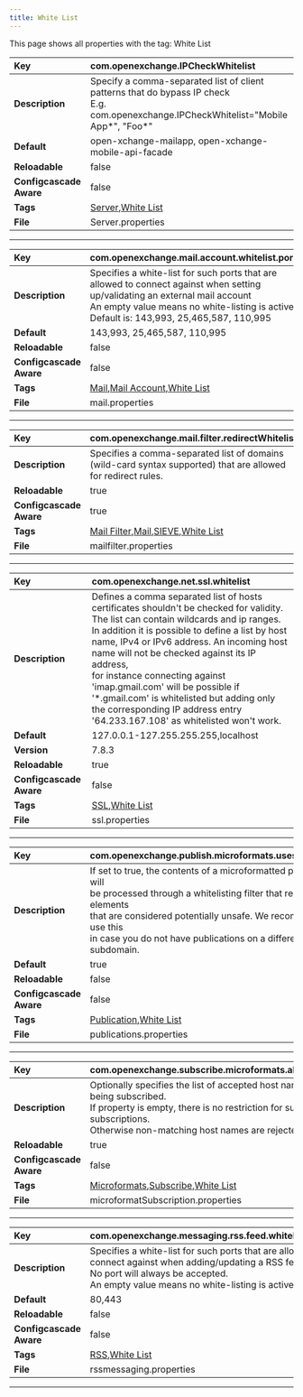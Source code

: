 ```yaml
---
title: White List
---
```


This page shows all properties with the tag: White List

| __Key__ | com.openexchange.IPCheckWhitelist |
|:----------------|:--------|
| __Description__ | Specify a comma-separated list of client patterns that do bypass IP check<br>E.g. com.openexchange.IPCheckWhitelist="Mobile App\*", "Foo\*"<br> |
| __Default__ | open-xchange-mailapp, open-xchange-mobile-api-facade |
| __Reloadable__ | false |
| __Configcascade Aware__ | false |
| __Tags__ | <a href="https://documentation.open-xchange.com/latest/middleware/configuration/tags/Server.html">Server</a>,<a href="https://documentation.open-xchange.com/latest/middleware/configuration/tags/White_List.html">White List</a> |
| __File__ | Server.properties |

---
| __Key__ | com.openexchange.mail.account.whitelist.ports |
|:----------------|:--------|
| __Description__ | Specifies a white-list for such ports that are allowed to connect against when setting up/validating an external mail account<br>An empty value means no white-listing is active<br>Default is: 143,993, 25,465,587, 110,995<br> |
| __Default__ | 143,993, 25,465,587, 110,995 |
| __Reloadable__ | false |
| __Configcascade Aware__ | false |
| __Tags__ | <a href="https://documentation.open-xchange.com/latest/middleware/configuration/tags/Mail.html">Mail</a>,<a href="https://documentation.open-xchange.com/latest/middleware/configuration/tags/Mail_Account.html">Mail Account</a>,<a href="https://documentation.open-xchange.com/latest/middleware/configuration/tags/White_List.html">White List</a> |
| __File__ | mail.properties |

---
| __Key__ | com.openexchange.mail.filter.redirectWhitelist |
|:----------------|:--------|
| __Description__ | Specifies a comma-separated list of domains (wild-card syntax supported) that are allowed for redirect rules.<br> |
| __Reloadable__ | true |
| __Configcascade Aware__ | true |
| __Tags__ | <a href="https://documentation.open-xchange.com/latest/middleware/configuration/tags/Mail_Filter.html">Mail Filter</a>,<a href="https://documentation.open-xchange.com/latest/middleware/configuration/tags/Mail.html">Mail</a>,<a href="https://documentation.open-xchange.com/latest/middleware/configuration/tags/SIEVE.html">SIEVE</a>,<a href="https://documentation.open-xchange.com/latest/middleware/configuration/tags/White_List.html">White List</a> |
| __File__ | mailfilter.properties |

---
| __Key__ | com.openexchange.net.ssl.whitelist |
|:----------------|:--------|
| __Description__ | Defines a comma separated list of hosts certificates shouldn't be checked for validity. The list can contain wildcards and ip ranges. <br>In addition it is possible to define a list by host name, IPv4 or IPv6 address. An incoming host name will not be checked against its IP address, <br>for instance connecting against 'imap.gmail.com' will be possible if '\*.gmail.com' is whitelisted but adding only the corresponding IP address entry '64.233.167.108' as whitelisted won't work.   <br> |
| __Default__ | 127.0.0.1-127.255.255.255,localhost |
| __Version__ | 7.8.3 |
| __Reloadable__ | true |
| __Configcascade Aware__ | false |
| __Tags__ | <a href="https://documentation.open-xchange.com/latest/middleware/configuration/tags/SSL.html">SSL</a>,<a href="https://documentation.open-xchange.com/latest/middleware/configuration/tags/White_List.html">White List</a> |
| __File__ | ssl.properties |

---
| __Key__ | com.openexchange.publish.microformats.usesWhitelisting |
|:----------------|:--------|
| __Description__ | If set to true, the contents of a microformatted publication will<br>be processed through a whitelisting filter that removes elements<br>that are considered potentially unsafe. We recommend you use this<br>in case you do not have publications on a different subdomain.<br> |
| __Default__ | true |
| __Reloadable__ | false |
| __Configcascade Aware__ | false |
| __Tags__ | <a href="https://documentation.open-xchange.com/latest/middleware/configuration/tags/Publication.html">Publication</a>,<a href="https://documentation.open-xchange.com/latest/middleware/configuration/tags/White_List.html">White List</a> |
| __File__ | publications.properties |

---
| __Key__ | com.openexchange.subscribe.microformats.allowedHosts |
|:----------------|:--------|
| __Description__ | Optionally specifies the list of accepted host names allowed being subscribed.<br>If property is empty, there is no restriction for such subscriptions.<br>Otherwise non-matching host names are rejected. <br> |
| __Reloadable__ | true |
| __Configcascade Aware__ | false |
| __Tags__ | <a href="https://documentation.open-xchange.com/latest/middleware/configuration/tags/Microformats.html">Microformats</a>,<a href="https://documentation.open-xchange.com/latest/middleware/configuration/tags/Subscribe.html">Subscribe</a>,<a href="https://documentation.open-xchange.com/latest/middleware/configuration/tags/White_List.html">White List</a> |
| __File__ | microformatSubscription.properties |

---
| __Key__ | com.openexchange.messaging.rss.feed.whitelist.ports |
|:----------------|:--------|
| __Description__ | Specifies a white-list for such ports that are allowed to connect against when adding/updating a RSS feed.<br>No port will always be accepted. <br>An empty value means no white-listing is active.<br> |
| __Default__ | 80,443 |
| __Reloadable__ | false |
| __Configcascade Aware__ | false |
| __Tags__ | <a href="https://documentation.open-xchange.com/latest/middleware/configuration/tags/RSS.html">RSS</a>,<a href="https://documentation.open-xchange.com/latest/middleware/configuration/tags/White_List.html">White List</a> |
| __File__ | rssmessaging.properties |

---
